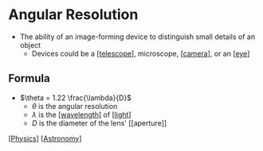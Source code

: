 # Angular Resolution

- The ability of an image-forming device to distinguish small details of an object
  - Devices could be a [[telescope]], microscope, [[camera]], or an [[eye]]

## Formula

- $\theta = 1.22 \frac{\lambda}{D}$
  - $\theta$ is the angular resolution
  - $\lambda$ is the [[wavelength]] of [[light]]
  - $D$ is the diameter of the lens' [[aperture]]

[[Physics]] [[Astronomy]]

[//begin]: # "Autogenerated link references for markdown compatibility"
[telescope]: telescope "Telescope"
[camera]: camera "Camera"
[eye]: eye "Eye"
[wavelength]: wavelength "Wavelength"
[light]: light "Light"
[Physics]: physics "Physics"
[Astronomy]: astronomy "Astronomy"
[//end]: # "Autogenerated link references"